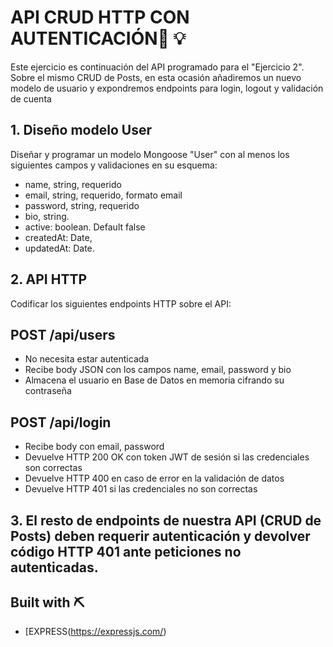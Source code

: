#  API CRUD HTTP CON AUTENTICACIÓN🔗 💡

Este ejercicio es continuación del API programado para el "Ejercicio 2".
Sobre el mismo CRUD de Posts, en esta ocasión añadiremos un nuevo modelo de usuario y expondremos endpoints para login, logout y validación de cuenta

## 1. Diseño modelo User
Diseñar y programar un modelo Mongoose "User" con al menos los siguientes campos y validaciones en su esquema:
- name, string, requerido
- email, string, requerido, formato email
- password, string, requerido
- bio, string.
- active: boolean. Default false
- createdAt: Date,
- updatedAt: Date.

## 2. API HTTP
Codificar los siguientes endpoints HTTP sobre el API:

## POST /api/users
- No necesita estar autenticada
- Recibe body JSON con los campos name, email, password y bio
- Almacena el usuario en Base de Datos en memoria cifrando su contraseña

## POST /api/login
- Recibe body con email, password
- Devuelve HTTP 200 OK con token JWT de sesión si las credenciales son correctas
- Devuelve HTTP 400 en caso de error en la validación de datos
- Devuelve HTTP 401 si las credenciales no son correctas

## 3. El resto de endpoints de nuestra API (CRUD de Posts) deben requerir autenticación y devolver código HTTP 401 ante peticiones no autenticadas.

## Built with ⛏
- [EXPRESS(https://expressjs.com/)
